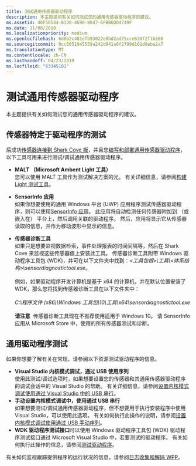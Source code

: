 ```yaml
---
title: 测试通用传感器驱动程序
description: 本主题提供有关如何测试您的通用传感器驱动程序的建议。
ms.assetid: 46F50544-B130-4690-8047-6FBB6DD4749F
ms.date: 11/08/2018
ms.localizationpriority: medium
ms.openlocfilehash: 6d0b2c481efb93022e0bd2ad75cce630f2f1b108
ms.sourcegitcommit: 0cc5051945559a242d941a6f2799d161d8eba2a7
ms.translationtype: MT
ms.contentlocale: zh-CN
ms.lasthandoff: 04/23/2019
ms.locfileid: "63345101"
---
```

# <a name="test-your-universal-sensor-driver"></a>测试通用传感器驱动程序

本主题提供有关如何测试您的通用传感器驱动程序的建议。

## <a name="sensor-driver-specific-testing"></a>传感器特定于驱动程序的测试

后成功[传感器连接到 Shark Cove 板](connect-your-sensor-to-the-sharks-cove-board.md)，并且您[编写和部署通用传感器驱动程序](write-and-deploy-your-universal-sensor-driver.md)，以下工具可用来进行测试/调试通用传感器驱动程序。

-   **MALT （Microsoft Ambent Light 工具）** <br/>您可以使用 MALT 工具作为测试解决方案的光。 有关详细信息，请参阅[构建 Light 测试工具](testing-MALT-building-a-light-testing-tool.md)。

-   **SensorInfo 应用** <br/>如果你想要使用的通用 Windows 平台 (UWP) 应用程序测试传感器驱动程序，则可以使用[SensorInfo 应用](http://apps.microsoft.com/windows/app/95015d9e-2116-44b8-9d3c-15c7b8753086?ocid=Apps_Search_WOL_en-us_search-main_search-results-from_search-sensorinfo_image_sensorinfo)。 此应用将自动检测任何传感器附加到 （或嵌入在） 平台上，然后调用关联的驱动程序。 然后，应用将显示它从传感器读取的信息，并作为移动波形中显示的信息。

-   **传感器诊断工具** <br/>如果只是想要监视数据检索，事件处理报表的时间间隔等，然后在 Shark Cove 来监视这些传感器值上安装此工具。 传感器诊断工具附带 Windows 驱动程序工具包 (WDK)，并可在以下文件夹中找到：*&lt;工具包根&gt;\\工具\\&lt;体系结构&gt;\\sensordiagnostictool.exe*。 <br/><br/>例如，如果驱动程序开发计算机是基于 x64 的计算机，并在默认位置安装了 WDK，那么您将找到传感器诊断工具在以下文件夹中：<br/><br/>*C:\\程序文件 (x86)\\Windows 工具包\\10\\工具\\x64\\sensordiagnostictool.exe* <br/><br/>**请注意**  传感器诊断工具现在不推荐使用适用于 Windows 10。 请 SensorInfo 应用从 Microsoft Store 中，使用的所有传感器测试和诊断。

## <a name="general-driver-testing"></a>通用驱动程序测试

如果你想要了解有关在常规，请参阅以下资源测试驱动程序的信息。

-   **Visual Studio 内核模式调试，通过 USB 使用序列**
    <br/>使用此测试/调试选项时，如果想要设置您的传感器和其通用传感器驱动程序的调试会话中的 Visual Studio 的帮助。 有关详细信息，请参阅[设置内核模式调试使用通过 Visual Studio 中的 USB 串行](https://msdn.microsoft.com/library/windows/hardware/dn745913.aspx)。
-   **手动设置内核模式调试中，使用通过 USB 串行**
    <br/>如果想要测试/调试通用传感器驱动程序，但不想要用于执行安装程序中使用 Visual Studio，可以使用此选项。 有关如何执行此操作的说明，请参阅[设置内核模式调试使用通过 USB 手动序列](https://msdn.microsoft.com/library/windows/hardware/dn745914.aspx)。
-   **WDK 驱动程序测试接口**可以使用 Windows 驱动程序工具包 (WDK) 驱动程序测试接口通过 Microsoft Visual Studio 中，若要测试的驱动程序。 有关如何执行此操作的信息，请参阅[测试驱动程序](https://docs.microsoft.com/windows-hardware/drivers/develop/testing-a-driver)。

有关如何监视跟踪提供程序的运行状况的信息，请参阅[日志收集和解码 WPP](collecting-and-decoding-wpp-logs.md)。








